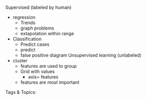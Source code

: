  Supervised
  (labeled by human)
  - regression
    - Trends
    - graph problems
    - extapolation within range
  - Classification
    - Predict cases
    - predict
    - false positive  diagram
 Unsupervised learning
  (unlabeled)
  - cluster
    - features are used to group
    - Grid with values
      - axis= features
    - features are most important

   Tags & Topics:
   